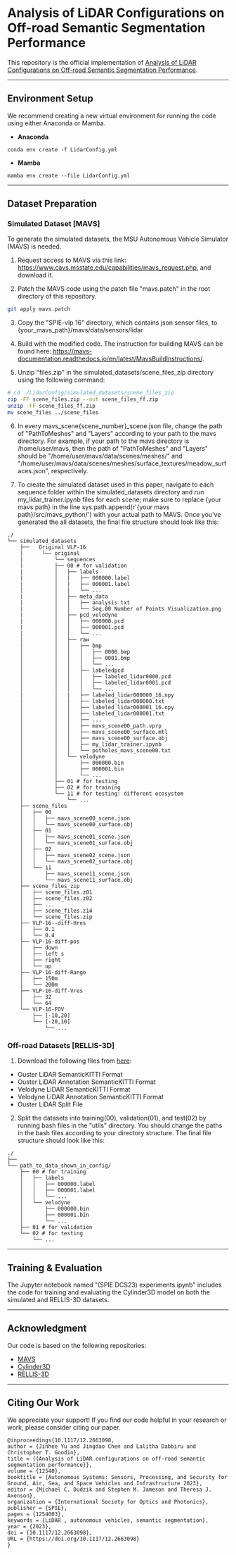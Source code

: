 # Analysis of LiDAR Configurations on Off-road Semantic Segmentation Performance


This repository is the official implementation of [Analysis of LiDAR Configurations on Off-road Semantic Segmentation Performance](https://www.spiedigitallibrary.org/conference-proceedings-of-spie/12540/2663098/Analysis-of-LiDAR-configurations-on-off-road-semantic-segmentation-performance/10.1117/12.2663098.short).

---
## Environment Setup

We recommend creating a new virtual environment for running the code using either Anaconda or Mamba.

- **Anaconda**
```setup
conda env create -f LidarConfig.yml
``` 
- **Mamba**
```setup
mamba env create --file LidarConfig.yml
```
---
## Dataset Preparation

### **Simulated Dataset [MAVS]**

To generate the simulated datasets, the MSU Autonomous Vehicle Simulator (MAVS) is needed.

1. Request access to MAVS via this link: https://www.cavs.msstate.edu/capabilities/mavs_request.php, and download it.

2. Patch the MAVS code using the patch file "mavs.patch" in the root directory of this repository. 
```bash
git apply mavs.patch
```
3. Copy the "SPIE-vlp 16" directory, which contains json sensor files, to {your_mavs_path}/mavs/data/sensors/lidar

4. Build with the modified code. The instruction for building MAVS can be found here: https://mavs-documentation.readthedocs.io/en/latest/MavsBuildInstructions/.

5. Unzip "files.zip" in the simulated_datasets/scene_files_zip directory using the following command:

```bash
# cd ./LidarConfig/simulated_datasets/scene_files_zip
zip -FF scene_files.zip --out scene_files_ff.zip
unzip -FF scene_files_ff.zip
mv scene_files ../scene_files
```

6. In every mavs_scene{scene_number}_scene.json file, change the path of "PathToMeshes" and "Layers" according to your path to the mavs directory. For example, if your path to the mavs directory is /home/user/mavs, then the path of "PathToMeshes" and "Layers" should be "/home/user/mavs/data/scenes/meshes/" and "/home/user/mavs/data/scenes/meshes/surface_textures/meadow_surfaces.json", respectively.

7. To create the simulated dataset used in this paper, navigate to each sequence folder within the simulated_datasets directory and run my_lidar_trainer.ipynb files for each scene; make sure to replace {your mavs path} in the line sys.path.append(r'{your mavs path}/src/mavs_python/') with your actual path to MAVS. Once you've generated the all datasets, the final file structure should look like this:
```text
./
└── simulated_datasets
    ├──   Original VLP-16
    |      └── original
    |          └── sequences
    |          ├── 00 # for validation
    |          │   ├── labels
    |          │   |   ├── 000000.label
    |          │   |   ├── 000001.label
    |          │   |   └── ...
    |          │   ├── meta_data
    |          │   │   ├── analysis.txt
    |          │   │   └── Seq.00 Number of Points Visualization.png
    |          │   ├── pcd_velodyne
    |          │   │   ├── 000000.pcd
    |          │   │   ├── 000001.pcd
    |          │   │   └── ...
    |          │   ├── raw
    │          │   │   ├── bmp
    │          │   │   │   ├── 0000.bmp
    │          │   │   │   ├── 0001.bmp
    │          │   │   │   └── ...
    │          │   │   ├── labeledpcd
    │          │   │   │   ├── labeled_lidar0000.pcd
    │          │   │   │   ├── labeled_lidar0001.pcd
    │          │   │   │   └── ...
    |          |   |   ├── labeled_lidar000000_16.npy
    │          │   │   ├── labeled_lidar000000.txt
    │          │   │   ├── labeled_lidar000001_16.npy
    │          │   │   ├── labeled_lidar000001.txt
    │          │   │   ├── ...
    │          │   │   ├── mavs_scene00_path.vprp
    │          │   │   ├── mavs_scene00_surface.mtl
    │          │   │   ├── mavs_scene00_surface.obj
    │          │   │   ├── my_lidar_trainer.ipynb
    │          │   │   └── potholes_mavs_scene00.txt
    │          │   └── velodyne
    │          │       ├── 000000.bin
    │          │       ├── 000001.bin
    │          │       └── ...
    │          ├── 01 # for testing
    │          ├── 02 # for training
    │          └── 11 # for testing: different ecosystem
    │              └── ...
    ├── scene_files
    │   ├── 00
    │   │   ├── mavs_scene00_scene.json
    │   │   └── mavs_scene00_surface.obj
    │   ├── 01
    │   │   ├── mavs_scene01_scene.json
    │   │   └── mavs_scene01_surface.obj
    │   ├── 02
    │   │   ├── mavs_scene02_scene.json
    │   │   └── mavs_scene02_surface.obj
    │   └── 11
    │       ├── mavs_scene11_scene.json
    │       └── mavs_scene11_surface.obj
    ├── scene_files_zip
    │   ├── scene_files.z01
    │   ├── scene_files.z02
    │   ├── ...
    │   ├── scene_files.z14
    │   └── scene_files.zip
    ├── VLP-16--diff-Hres
    │   ├── 0.1     
    │   └── 0.4
    ├── VLP-16-diff-pos
    │   ├── down
    │   ├── left s
    │   ├── right
    │   └── up
    ├── VLP-16-diff-Range
    │   ├── 150m
    │   └── 200m
    ├── VLP-16-diff-Vres
    │   ├── 32
    │   └── 64
    └── VLP-16-FOV
        ├── [-10,20]
        └── [-20,10]
            └── ...
```

### **Off-road Datasets [RELLIS-3D]**

1. Download the following files from [here](https://github.com/unmannedlab/RELLIS-3D):
- Ouster LiDAR SemanticKITTI Format
- Ouster LiDAR Annotation SemanticKITTI Format 
- Velodyne LiDAR SemanticKITTI Format
- Velodyne LiDAR Annotation SemanticKITTI Format
- Ouster LiDAR Split File

2. Split the datasets into training(00), validation(01), and test(02) by running bash files in the "utils" directory. You should change the paths in the bash files according to your directory structure. The final file structure should look like this:
```text
./
├── 
└── path_to_data_shown_in_config/
    ├── 00 # for training
    │   ├── labels
    │   │   ├── 000000.label
    │   │   ├── 000001.label
    │   │   └── ...
    │   └── velodyne
    │       ├── 000000.bin
    │       ├── 000001.bin
    │       └── ...
    ├── 01 # for validation
    └── 02 # for testing
        └── ...
```
---
## Training & Evaluation

The Jupyter notebook named "(SPIE DCS23) experiments.ipynb" includes the code for training and evaluating the Cylinder3D model on both the simulated and RELLIS-3D datasets.

---
## Acknowledgment

Our code is based on the following repositories:
- [MAVS](https://gitlab.com/cgoodin/msu-autonomous-vehicle-simulator)
- [Cylinder3D](https://github.com/xinge008/Cylinder3D)
- [RELLIS-3D](https://github.com/unmannedlab/RELLIS-3D)

---
## Citing Our Work
We appreciate your support! If you find our code helpful in your research or work, please consider citing our paper.

```bibtext
@inproceedings{10.1117/12.2663098,
author = {Jinhee Yu and Jingdao Chen and Lalitha Dabbiru and Christopher T. Goodin},
title = {{Analysis of LiDAR configurations on off-road semantic segmentation performance}},
volume = {12540},
booktitle = {Autonomous Systems: Sensors, Processing, and Security for Ground, Air, Sea, and Space Vehicles and Infrastructure 2023},
editor = {Michael C. Dudzik and Stephen M. Jameson and Theresa J. Axenson},
organization = {International Society for Optics and Photonics},
publisher = {SPIE},
pages = {1254003},
keywords = {LiDAR , autonomous vehicles, semantic segmentation},
year = {2023},
doi = {10.1117/12.2663098},
URL = {https://doi.org/10.1117/12.2663098}
}
```
